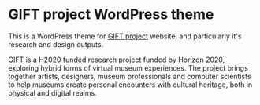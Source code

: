 # GIFT project WordPress theme

This is a WordPress theme for [GIFT project](http://gifting.digital)
website, and particularly it's research and design outputs.

[GIFT](https://gift.itu.dk) is a H2020 funded research project funded
by Horizon 2020, exploring hybrid forms of virtual museum
experiences. The project brings together artists, designers, museum
professionals and computer scientists to help museums create personal
encounters with cultural heritage, both in physical and digital
realms.
